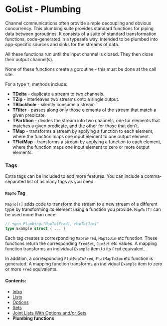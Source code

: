 # GoList - Plumbing

Channel communications often provide simple decoupling and obvious concurrency. 
This plumbing suite provides standard functions for piping data between goroutines.
It consists of a suite of standard transformation functions, code-generated in a typesafe way, intended to be
plumbed into app-specific sources and sinks for the streams of data.

All these functions run until the input channel is closed. They then close their output channel(s).

None of these functions create a goroutine - this must be done at the call site.

For a type `T`, methods include:

 * **TDelta** - duplicate a stream to two channels.
 * **TZip** - interleaves two streams onto a single output.
 * **TBlackhole** - silently consume a stream.
 * **TFilter** - passes along only those elements of the stream that match a given predicate.
 * **TPartition** - divides the stream into two channels, one for elements that matches a given predicate, and the
   other for those that don't.
 * **TMap** - transforms a stream by applying a function to each element, where the function maps one input element
   to one output element.
 * **TFlatMap** - transforms a stream by applying a function to each element, where the function maps one input
   element to zero or more output elements.

### Tags

Extra tags can be included to add more features. You can include a comma-separated list of as many tags as you need.

#### `MapTo` Tag

`MapTo[T]` adds code to transform the stream to a new stream of a different type by transforming its element using
a function you provide. `MapTo[T]` can be used more than once: 

````go
// +gen Plumbing:"MapTo[Fred], MapTo[Jim]"
type Example struct { ... }
````

Each tag creates a corresponding `MapToFred`, `MapToJim` etc function. These functions return the corresponding
`FredSet`, `JimSet` etc values. A mapping function transforms an individual `Example` item to its `Fred` equivalent.

In addition, a corresponding `FlatMapToFred`, `FlatMapToJim` etc function is generated.
A mapping function transforms an individual `Example` item to zero or more `Fred` equivalents.

#### Contents:

 * [Intro](README.md)
 * [Lists](List.md)
 * [Options](Option.md)
 * [Sets](Set.md)
 * [Joint Lists With Options and/or Sets](Unified.md)
 * **Plumbing functions**
